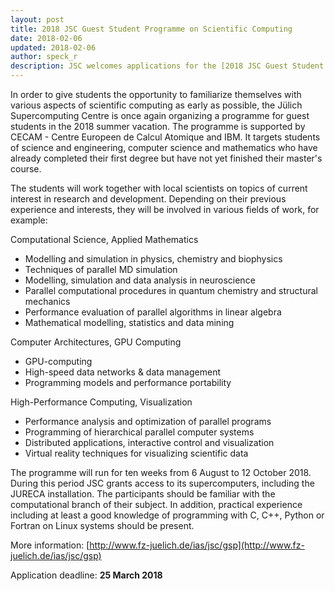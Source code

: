 ```yaml
---
layout: post
title: 2018 JSC Guest Student Programme on Scientific Computing
date: 2018-02-06
updated: 2018-02-06
author: speck_r
description: JSC welcomes applications for the [2018 JSC Guest Student Programme on Scientific Computing](http://www.fz-juelich.de/ias/jsc/gsp)!
---
```



<!--more-->

In order to give students the opportunity to familiarize themselves
with various aspects of scientific computing as early as possible,
the Jülich Supercomputing Centre is once again organizing a
programme for guest students in the 2018 summer vacation. The
programme is supported by CECAM - Centre Europeen de Calcul Atomique
and IBM. It targets students of science and engineering, computer science and
mathematics who have already completed their first degree but have
not yet finished their master's course.

The students will work together with local scientists on topics of
current interest in research and development. Depending on their
previous experience and interests, they will be involved in various
fields of work, for example:

Computational Science, Applied Mathematics

* Modelling and simulation in physics, chemistry and biophysics
* Techniques of parallel MD simulation
* Modelling, simulation and data analysis in neuroscience
* Parallel computational procedures in quantum chemistry and structural mechanics
* Performance evaluation of parallel algorithms in linear algebra
* Mathematical modelling, statistics and data mining

Computer Architectures, GPU Computing

* GPU-computing
* High-speed data networks & data management
* Programming models and performance portability

High-Performance Computing, Visualization

* Performance analysis and optimization of parallel programs
* Programming of hierarchical parallel computer systems
* Distributed applications, interactive control and visualization
* Virtual reality techniques for visualizing scientific data

The programme will run for ten weeks from 6 August to 12 October 2018.
During this period JSC grants access to its supercomputers, including
the JURECA installation. The participants should be
familiar with the computational branch of their subject. In addition,
practical experience including at least a good knowledge of programming
with C, C++, Python or Fortran on Linux systems should be present.

More information: [http://www.fz-juelich.de/ias/jsc/gsp](http://www.fz-juelich.de/ias/jsc/gsp)

Application deadline: **25 March 2018**
